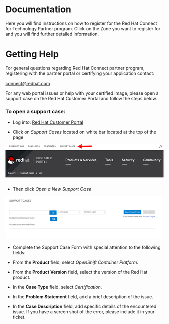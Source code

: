 # Documentation


Here you will find instructions on how to register for the Red Hat Connect for Technology Partner program. Click on the Zone you want to register for and you will find further detailed information.




# Getting Help

For general questions regarding Red Hat Connect partner program, registering with the partner portal or certifying your application contact:

connect@redhat.com

For any web portal issues or help with your certified image, please open a support case on the Red Hat Customer Portal and follow the steps below.

### To open a support case:

* Log into: [Red Hat Customer Portal](https://access.redhat.com/)

* Click on _Support Cases_ located on white bar located at the top of the page

![RH Customer Portal](assets/customer-portal.png)

* Then click _Open a New Support Case_

![Support Cases](assets/support-cases.png)

* Complete the Support Case Form with special attention to the following fields:

* From the **Product** field, select _OpenShift Container Platform_.

* From the **Product Version** field, select the version of the Red Hat product.

* In the **Case Type** field, select _Certification_.

* In the **Problem Statement** field, add a brief description of the issue.

* In the **Case Description** field, add specific details of the encountered issue. If you have a screen shot of the error, please include it in your ticket.
